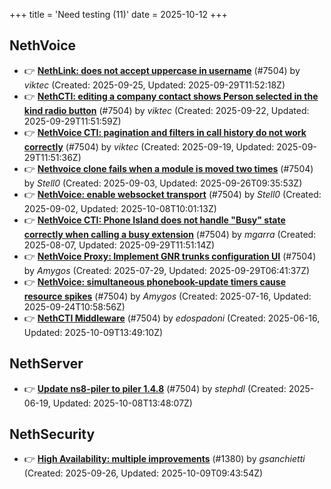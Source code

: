 +++
title = 'Need testing (11)'
date = 2025-10-12
+++

## NethVoice
- :point_right: **[NethLink: does not accept uppercase in username](https://github.com/NethServer/dev/issues/7656)** (#7504) by *viktec* (Created: 2025-09-25, Updated: 2025-09-29T11:52:18Z)
- :point_right: **[NethCTI: editing a company contact shows Person selected in the kind radio button](https://github.com/NethServer/dev/issues/7646)** (#7504) by *viktec* (Created: 2025-09-22, Updated: 2025-09-29T11:51:59Z)
- :point_right: **[NethVoice CTI: pagination and filters in call history do not work correctly](https://github.com/NethServer/dev/issues/7639)** (#7504) by *viktec* (Created: 2025-09-19, Updated: 2025-09-29T11:51:36Z)
- :point_right: **[Nethvoice clone fails when a module is moved two times](https://github.com/NethServer/dev/issues/7616)** (#7504) by *Stell0* (Created: 2025-09-03, Updated: 2025-09-26T09:35:53Z)
- :point_right: **[NethVoice: enable websocket transport](https://github.com/NethServer/dev/issues/7611)** (#7504) by *Stell0* (Created: 2025-09-02, Updated: 2025-10-08T10:01:13Z)
- :point_right: **[NethVoice CTI: Phone Island does not handle "Busy" state correctly when calling a busy extension](https://github.com/NethServer/dev/issues/7599)** (#7504) by *mgarra* (Created: 2025-08-07, Updated: 2025-09-29T11:51:14Z)
- :point_right: **[NethVoice Proxy: Implement GNR trunks configuration UI](https://github.com/NethServer/dev/issues/7578)** (#7504) by *Amygos* (Created: 2025-07-29, Updated: 2025-09-29T06:41:37Z)
- :point_right: **[NethVoice: simultaneous phonebook-update timers cause resource spikes](https://github.com/NethServer/dev/issues/7555)** (#7504) by *Amygos* (Created: 2025-07-16, Updated: 2025-09-24T10:58:56Z)
- :point_right: **[NethCTI Middleware](https://github.com/NethServer/dev/issues/7504)** (#7504) by *edospadoni* (Created: 2025-06-16, Updated: 2025-10-09T13:49:10Z)

## NethServer
- :point_right: **[Update ns8-piler to piler 1.4.8](https://github.com/NethServer/dev/issues/7516)** (#7504) by *stephdl* (Created: 2025-06-19, Updated: 2025-10-08T13:48:07Z)

## NethSecurity
- :point_right: **[High Availability: multiple improvements](https://github.com/NethServer/nethsecurity/issues/1380)** (#1380) by *gsanchietti* (Created: 2025-09-26, Updated: 2025-10-09T09:43:54Z)

